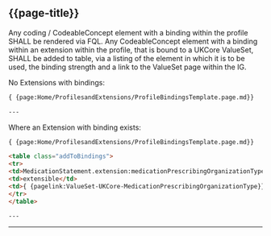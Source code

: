 ## {{page-title}}

Any coding / CodeableConcept element with a binding within the profile SHALL be rendered via FQL. Any CodeableConcept element with a binding within an extension within the profile, that is bound to a UKCore ValueSet, SHALL be added to table, via a listing of the element in which it is to be used, the binding strength and a link to the ValueSet page within the IG. 

No Extensions with bindings:

~~~~html
{ {page:Home/ProfilesandExtensions/ProfileBindingsTemplate.page.md}}

---
~~~~

Where an Extension with binding exists:

~~~~html
{ {page:Home/ProfilesandExtensions/ProfileBindingsTemplate.page.md}}

<table class="addToBindings">
<tr>
<td>MedicationStatement.extension:medicationPrescribingOrganizationType</td>
<td>extensible</td>
<td>{ {pagelink:ValueSet-UKCore-MedicationPrescribingOrganizationType}}</td>
</tr>
</table>

---
~~~~

---